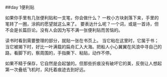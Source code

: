 ##day 1便利贴

如果你手里有几张便利贴和一支笔，你会做什么？
一枚小方块剥落下来，手里的笔转了一圈，涂鸦的愿望就这么来了。
要表达什么呢？一个词，或是一首诗，但不会是长篇巨论。没有人会因为写不满一张便利贴而苦恼的。

读书时看到需要整理的部分，就贴一张在书页上。
当它粘在这里时，它属于书；当它被揭下时，好比一叶满载的扁舟汇入大海。把船人小心翼翼在风浪中寻自己的路，看脚下的，察周围的，手指撕下、粘贴，动作不停。

如果不精于保存，它自然是会起皱的。但那些折痕没有破坏它的美，反倒让人想起第一次叠纸飞机时，风托着痕迹去到好远。



